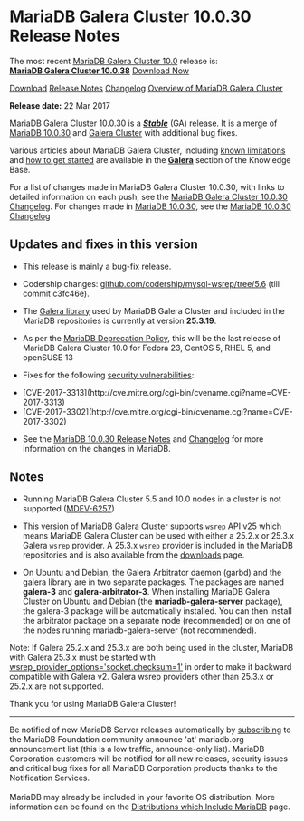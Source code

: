 # MariaDB Galera Cluster 10.0.30 Release Notes

The most recent [MariaDB Galera Cluster 10.0](/kb/en/galera/) release is:<br>
<span class="cstm-style lead"><strong>[MariaDB Galera Cluster 10.0.38](/replication/galera-cluster/mariadb-galera-cluster-releases/mariadb-galera-100-release-notes/mariadb-galera-cluster-10038-release-notes/)</strong> [Download<span>&nbsp;</span>Now](https://downloads.mariadb.org/mariadb-galera/10.0)</span>

[Download](http://downloads.mariadb.org/mariadb-galera/10.0.30)
[Release Notes](/replication/galera-cluster/mariadb-galera-cluster-releases/mariadb-galera-100-release-notes/mariadb-galera-cluster-10030-release-notes/)
[Changelog](/replication/galera-cluster/mariadb-galera-cluster-releases/mariadb-galera-100-changelogs/mariadb-galera-cluster-10030-changelog/)
[Overview of MariaDB Galera Cluster](/replication/galera-cluster/what-is-mariadb-galera-cluster/)

<strong>Release date:</strong> 22 Mar 2017

MariaDB Galera Cluster 10.0.30 is a <strong><em>[Stable](/kb/en/release-criteria/)</em></strong> (GA)
release. It is a merge of [MariaDB 10.0.30](/kb/en/mariadb-10030-release-notes/) and
[Galera Cluster](http://codership.com/content/using-galera-cluster) with
additional bug fixes.

Various articles about MariaDB Galera Cluster, including
[known limitations](/replication/galera-cluster/mariadb-galera-cluster-known-limitations/) and
[how to get started](/replication/galera-cluster/getting-started-with-mariadb-galera-cluster/) are
available in the <strong>[Galera](/kb/en/galera/)</strong> section of the Knowledge Base.

For a list of changes made in MariaDB Galera Cluster 10.0.30, with links to
detailed information on each push, see the
[MariaDB Galera Cluster 10.0.30 Changelog](/replication/galera-cluster/mariadb-galera-cluster-releases/mariadb-galera-100-changelogs/mariadb-galera-cluster-10030-changelog/).
For changes made in [MariaDB 10.0.30](/kb/en/mariadb-10030-release-notes/), see the
[MariaDB 10.0.30 Changelog](/kb/en/mariadb-10030-changelog/)

## Updates and fixes in this version

- This release is mainly a bug-fix release.

- Codership changes: [github.com/codership/mysql-wsrep/tree/5.6](https://github.com/codership/mysql-wsrep/tree/5.6) (till commit c3fc46e).

- The [Galera library](http://codership.com/content/using-galera-cluster) used
  by MariaDB Galera Cluster and included in the MariaDB repositories is
  currently at version <strong>25.3.19</strong>.

- As per the [MariaDB Deprecation Policy](/kb/en/deprecation-policy/), this will be the last release of MariaDB Galera Cluster 10.0 for Fedora 23, CentOS 5, RHEL 5, and openSUSE 13

- Fixes for the following [security vulnerabilities](/kb/en/cve/):
<ul start="1"><li>[CVE-2017-3313](http://cve.mitre.org/cgi-bin/cvename.cgi?name=CVE-2017-3313)
</li><li>[CVE-2017-3302](http://cve.mitre.org/cgi-bin/cvename.cgi?name=CVE-2017-3302)
</li></ul>

- See the [MariaDB 10.0.30 Release Notes](/kb/en/mariadb-10030-release-notes/) and
  [Changelog](/kb/en/mariadb-10030-changelog/) for more information on the changes in
  MariaDB.

## Notes

- Running MariaDB Galera Cluster 5.5 and 10.0 nodes in a cluster is not
  supported ([MDEV-6257](https://jira.mariadb.org/browse/MDEV-6257))

- This version of MariaDB Galera Cluster supports `wsrep` API v25 which means
  MariaDB Galera Cluster can be used with either a 25.2.x or 25.3.x
  Galera `wsrep` provider. A 25.3.x `wsrep` provider is included in the
  MariaDB repositories and is also available from the
  [downloads](http://downloads.mariadb.org/mariadb-galera/10.0) page.

- On Ubuntu and Debian, the Galera Arbitrator daemon (garbd) and the galera
  library are in two separate packages. The packages are named <strong>galera-3</strong>
  and <strong>galera-arbitrator-3</strong>. When installing MariaDB Galera Cluster on Ubuntu and
  Debian (the <strong>mariadb-galera-server</strong> package), the galera-3 package will be
  automatically installed. You can then install the arbitrator package on a
  separate node (recommended) or on one of the nodes running
  mariadb-galera-server (not recommended).

Note: If Galera 25.2.x and 25.3.x are both being used in the cluster, MariaDB
with Galera 25.3.x must be started with
[wsrep_provider_options='socket.checksum=1'](/kb/en/wsrep_provider_options/#socketchecksum) in order to make it backward
compatible with Galera v2. Galera wsrep providers other than 25.3.x or 25.2.x
are not supported.

Thank you for using MariaDB Galera Cluster!

---

Be notified of new MariaDB Server releases automatically by [subscribing](https://lists.askmonty.org/cgi-bin/mailman/listinfo/announce) to the MariaDB Foundation community announce 'at' mariadb.org announcement list (this is a low traffic, announce-only list). MariaDB Corporation customers will be notified for all new releases, security issues and critical bug fixes for all MariaDB Corporation products thanks to the Notification Services.
<br><br>
MariaDB may already be included in your favorite OS distribution. More
information can be found on the
[Distributions which Include MariaDB](/mariadb-administration/getting-installing-and-upgrading-mariadb/binary-packages/distributions-which-include-mariadb/)
page.